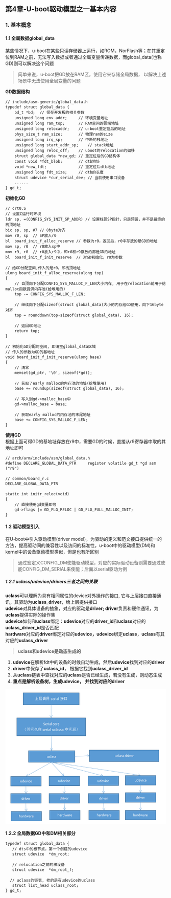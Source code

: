 ## **第4章-U-boot驱动模型之一基本内容**
### **1. 基本概念**
#### **1.1 全局数据global_data**
某些情况下，u-boot在某些只读存储器上运行，如ROM，NorFlash等；在其重定位到RAM之前，无法写入数据或者通过全局变量传递数据，而global_data(也称GD)则可以解决这个问题
>简单来说，u-boot把GD放在RAM区，使用它来存储全局数据， 以解决上述场景中无法使用全局变量的问题

**GD数据结构**
```
// include/asm-generic/global_data.h
typedef struct global_data {
    bd_t *bd;  // 保存开发板的相关参数
    unsigned long env_addr;     // 环境变量地址
    unsigned long ram_top;      // RAM空间的顶端地址
    unsigned long relocaddr;    // u-boot重定位后的地址
    phys_size_t ram_size;       // 物理ram的size
    unsigned long irq_sp;       // 中断的栈地址
    unsigned long start_addr_sp;    // stack地址
    unsigned long reloc_off;    // uboot的relocation的偏移
    struct global_data *new_gd; // 重定位后的GD结构体
    const void *fdt_blob;       // dtb地址
    void *new_fdt;              // 重定位后dtb地址
    unsigned long fdt_size;     // dtb的长度
    struct udevice *cur_serial_dev; // 当前使用串口设备
    ......
} gd_t;

```

**初始化GD**
```
// crt0.S
// 设置C运行时环境
ldr sp, =(CONFIG_SYS_INIT_SP_ADDR) // 设置栈顶SP指针，只是预设，并不是最终的栈顶地址
bic sp, sp, #7 // 8byte对齐
mov r0, sp  // SP放入r0
bl  board_init_f_alloc_reserve // 参数为r0，返回后，r0中存放的是GD的地址
mov sp, r0  // r0放入sp中
mov r9, r0  // r0放入r9中，即r0和r9存放的都是GD的地址
bl  board_init_f_init_reserve  // 对GD初始化，r0为参数

// 给GD分配空间,传入的是r0，即栈顶地址
ulong board_init_f_alloc_reserve(ulong top)
{
    // 自顶向下分配CONFIG_SYS_MALLOC_F_LEN大小内存, 用于在relocation前用于给malloc函数提供内存池(给堆用的)
    top -= CONFIG_SYS_MALLOC_F_LEN;

    // 继续向下分配sizeof(struct global_data)大小的内存给GD使用，向下16byte对齐
    top = rounddown(top-sizeof(struct global_data), 16);

    // 返回GD地址
    return top;
}

// 初始化GD分配的空间, 即清空global_data区域
// 传入的参数为GD的基地址
void board_init_f_init_reserve(ulong base)
{
    // 清零
    memset(gd_ptr, '\0', sizeof(*gd));

    // 获取了early malloc的内存池的地址(给堆使用)
    base += roundup(sizeof(struct global_data), 16);

    // 写入到gd->malloc_base中
    gd->malloc_base = base;

    // 获取early malloc的内存池的末尾地址
    base += CONFIG_SYS_MALLOC_F_LEN;
}

```

**使用GD**  
根据上面可得GD的基地址存放在r9中，需要GD的时候，直接从r9寄存器中取的其地址即可
```
// arch/arm/include/asm/global_data.h
#define DECLARE_GLOBAL_DATA_PTR     register volatile gd_t *gd asm ("r9")

// common/board_r.c
DECLARE_GLOBAL_DATA_PTR

static int initr_reloc(void)
{
    // 直接使用gd变量即可
    gd->flags |= GD_FLG_RELOC | GD_FLG_FULL_MALLOC_INIT;
}

```

#### **1.2 驱动模型引入**
在U-boot中引入驱动模型(driver model)，为驱动的定义和范文接口提供统一的方法，提高驱动间的兼容性以及访问的标准性，u-boot中的驱动模型(DM)和kernel中的设备驱动模型类似，但是也有所区别   
> 通过宏定义CONFIG_DM使能驱动模型，对应的实际驱动设备则需要通过使能CONFIG_DM_SERIAL来使能；后面以serial驱动为例

##### **1.2.1 uclass/udevice/drivers三者之间的关联**  
**uclass**可以理解为具有相同属性的device对外操作的接口, 它与上层接口直接通讯，其驱动为**uclass_driver**，给上层提供接口  
**udevice**对具体设备的抽象，对应的驱动是**driver; driver**负责和硬件通讯，为**uclass**提供实际的操作集  
**udevice**如何和**uclass**绑定：**udevice**对应的**driver_id**和**uclass**对应的**uclass_driver_id**是否匹配  
**hardware**对应的**driver**绑定对应的**udevice，udevice**绑定**uclass**，**uclass**有其对应的**uclass_driver**  
> **uclass和udevice是动态生成的**  
1. **udevice**在解析fdt中的设备的时候自动生成，然后**udevice**找到对应的**driver**
2. **driver**中保存了**uclass_id**， 根据它找到**uclass_driver_id**
3. 从**uclass**链表中查找对应的**uclass**是否已经生成，若没有生成，则动态生成  
4. **重点是解析设备树，生成udevice， 并找到对应的driver**

![u-boot驱动模型](./images/driver_model.jpg)

**1.2.2 全局数据GD中和DM相关部分**
```
typedef struct global_data {
   // dts中的根节点，第一个创建的udevice
   struct udevice  *dm_root;

   // relocation之前的根设备
   struct udevice  *dm_root_f;

  // uclass的链表, 挂的是有udevice的uclass
   struct list_head uclass_root;  
} gd_t;
```
